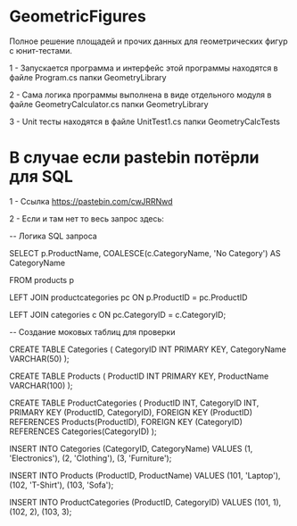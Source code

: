 # GeometricFigures
Полное решение площадей и прочих данных для геометрических фигур с юнит-тестами.

1 - Запускается программа и интерфейс этой программы находятся в файле Program.cs папки GeometryLibrary

2 - Сама логика программы выполнена в виде отдельного модуля в файле GeometryCalculator.cs папки GeometryLibrary

3 - Unit тесты находятся в файле UnitTest1.cs папки GeometryCalcTests

# В случае если pastebin потёрли для SQL 

1 - Ссылка https://pastebin.com/cwJRRNwd

2 - Если и там нет то весь запрос здесь:

-- Логика SQL запроса

SELECT p.ProductName, COALESCE(c.CategoryName, 'No Category') AS CategoryName

FROM products p

LEFT JOIN productcategories pc ON p.ProductID = pc.ProductID

LEFT JOIN categories c ON pc.CategoryID = c.CategoryID;


-- Создание моковых таблиц для проверки

CREATE TABLE Categories (
    CategoryID INT PRIMARY KEY,
    CategoryName VARCHAR(50)
);

CREATE TABLE Products (
    ProductID INT PRIMARY KEY,
    ProductName VARCHAR(100)
);

CREATE TABLE ProductCategories (
    ProductID INT,
    CategoryID INT,
    PRIMARY KEY (ProductID, CategoryID),
    FOREIGN KEY (ProductID) REFERENCES Products(ProductID),
    FOREIGN KEY (CategoryID) REFERENCES Categories(CategoryID)
);

INSERT INTO Categories (CategoryID, CategoryName)
VALUES
    (1, 'Electronics'),
    (2, 'Clothing'),
    (3, 'Furniture');

INSERT INTO Products (ProductID, ProductName)
VALUES
    (101, 'Laptop'),
    (102, 'T-Shirt'),
    (103, 'Sofa');

INSERT INTO ProductCategories (ProductID, CategoryID)
VALUES
    (101, 1), 
    (102, 2), 
    (103, 3); 
